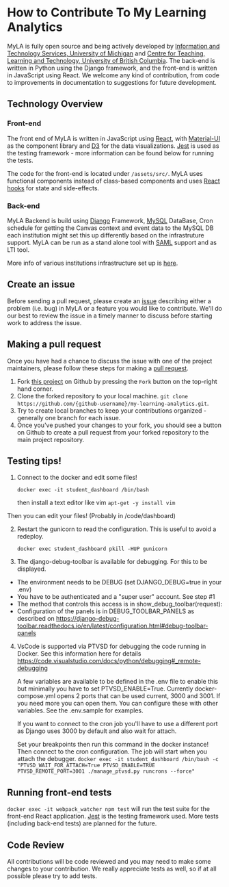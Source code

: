 # How to Contribute To My Learning Analytics
MyLA is fully open source and being actively developed by [Information and Technology Services, University of Michigan](https://its.umich.edu/) and [Centre for Teaching, Learning and Technology, University of British Columbia](https://ctlt.ubc.ca/). The back-end is written in Python using the Django framework, and the front-end is written in JavaScript using React. We welcome any kind of contribution, from code to improvements in documentation to suggestions for future development.

## Technology Overview
### Front-end
The front end of MyLA is written in JavaScript using [React](https://reactjs.org/), with [Material-UI](https://material-ui.com/) as the component library and [D3](https://d3js.org/) for the data visualizations. [Jest](https://jestjs.io/) is used as the testing framework - more information can be found below for running the tests.

The code for the front-end is located under `/assets/src/`. MyLA uses functional components instead of class-based components and uses [React hooks](https://reactjs.org/docs/hooks-intro.html) for state and side-effects.

### Back-end
MyLA Backend is build using [Django](https://www.djangoproject.com/) Framework, [MySQL](https://www.mysql.com/) DataBase,
Cron schedule for getting the Canvas context and event data to the MySQL DB each institution might set this up differently based on the infrastruture support.
MyLA can be run as a stand alone tool with [SAML](https://developers.onelogin.com/saml) support and as LTI tool. 

More info of various institutions infrastructure set up is [here](https://github.com/tl-its-umich-edu/my-learning-analytics/wiki/Myla-institutions-Architecture-flow).



## Create an issue
Before sending a pull request, please create an [issue](https://github.com/tl-its-umich-edu/my-learning-analytics/issues/new) describing either a problem (i.e. bug) in MyLA or a feature you would like to contribute. We'll do our best to review the issue in a timely manner to discuss before starting work to address the issue.

## Making a pull request
Once you have had a chance to discuss the issue with one of the project maintainers, please follow these steps for making a [pull request](https://github.com/tl-its-umich-edu/my-learning-analytics/pulls).

1. Fork [this project](https://github.com/tl-its-umich-edu/my-learning-analytics) on Github by pressing the `Fork` button on the top-right hand corner.
1. Clone the forked repository to your local machine. `git clone https://github.com/{github-username}/my-learning-analytics.git`.
1. Try to create local branches to keep your contributions organized - generally one branch for each issue.
1. Once you've pushed your changes to your fork, you should see a button on Github to create a pull request from your forked repository to the main project repository.

## Testing tips!

1. Connect to the docker and edit some files!

    `docker exec -it student_dashboard /bin/bash`

    then install a text editor like vim
    `apt-get -y install vim`

Then you can edit your files! (Probably in /code/dashboard)

2. Restart the gunicorn to read the configuration. This is useful to avoid a redeploy.

    `docker exec student_dashboard pkill -HUP gunicorn`

3. The django-debug-toolbar is available for debugging. For this to be displayed.
  - The environment needs to be DEBUG (set DJANGO_DEBUG=true in your .env)
  - You have to be authenticated and a "super user" account. See step #1
  - The method that controls this access is in show_debug_toolbar(request):
  - Configuration of the panels is in DEBUG_TOOLBAR_PANELS as described on https://django-debug-toolbar.readthedocs.io/en/latest/configuration.html#debug-toolbar-panels

4. VsCode is supported via PTVSD for debugging the code running in Docker. See this information here for details https://code.visualstudio.com/docs/python/debugging#_remote-debugging

    A few variables are available to be defined in the .env file to enable this but minimally you have to set PTVSD_ENABLE=True. Currently docker-compose.yml opens 2 ports that can be used current, 3000 and 3001. If you need more you can open them. You can configure these with other variables. See the .env.sample for examples.

    If you want to connect to the cron job you'll have to use a different port as Django uses 3000 by default and also wait for attach.

    Set your breakpoints then run this command in the docker instance! Then connect to the cron configuration. The job will start when you attach the debugger.
    `docker exec -it student_dashboard /bin/bash -c "PTVSD_WAIT_FOR_ATTACH=True PTVSD_ENABLE=TRUE PTVSD_REMOTE_PORT=3001 ./manage_ptvsd.py runcrons --force"`

## Running front-end tests
`docker exec -it webpack_watcher npm test` will run the test suite for the front-end React application. [Jest](https://jestjs.io/) is the testing framework used. More tests (including back-end tests) are planned for the future.

## Code Review
All contributions will be code reviewed and you may need to make some changes to your contribution. We really appreciate tests as well, so if at all possible please try to add tests.
